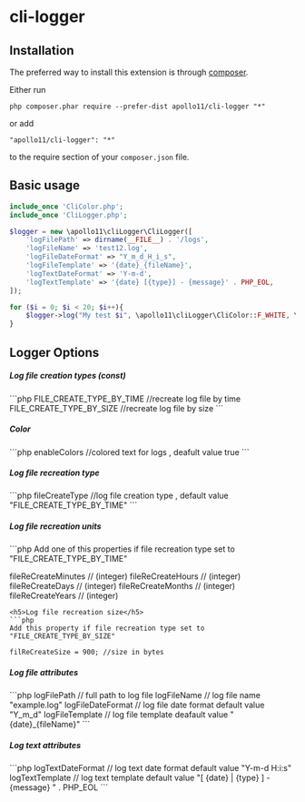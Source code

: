 # cli-logger

Installation
------------

The preferred way to install this extension is through [composer](http://getcomposer.org/download/).

Either run

```
php composer.phar require --prefer-dist apollo11/cli-logger "*"
```

or add

```
"apollo11/cli-logger": "*"
```

to the require section of your `composer.json` file.

## Basic usage ##

```php
include_once 'CliColor.php';
include_once 'CliLogger.php';

$logger = new \apollo11\cliLogger\CliLogger([
    'logFilePath' => dirname(__FILE__) . '/logs',
    'logFileName' => 'test12.log',
    'logFileDateFormat' => "Y_m_d_H_i_s",
    'logFileTemplate' => '{date}_{fileName}',
    'logTextDateFormat' => 'Y-m-d',
    'logTextTemplate' => '{date} [{type}] - {message}' . PHP_EOL,
]);

for ($i = 0; $i < 20; $i++){
    $logger->log("My test $i", \apollo11\cliLogger\CliColor::F_WHITE, \apollo11\cliLogger\CliColor::B_GREEN);
}

```
## Logger Options ##

<h5>Log file creation types (const)</h5>
```php
FILE_CREATE_TYPE_BY_TIME     //recreate log file by time
FILE_CREATE_TYPE_BY_SIZE    //recreate log file by size
```
<h5>Color</h5> 
```php
enableColors       //colored text for logs , deafult value true
```
<h5>Log file recreation type</h5>
```php
fileCreateType     //log file creation type  , default value   "FILE_CREATE_TYPE_BY_TIME"
```

<h5>Log file recreation units</h5>
```php
Add one of this properties if file recreation type set to   "FILE_CREATE_TYPE_BY_TIME"

fileReCreateMinutes     //  (integer)
fileReCreateHours       //  (integer)
fileReCreateDays        //  (integer)
fileReCreateMonths      //  (integer)
fileReCreateYears       //  (integer)
```
<h5>Log file recreation size</h5>
```php
Add this property if file recreation type set to   "FILE_CREATE_TYPE_BY_SIZE"
    
filReCreateSize = 900; //size in bytes
```   
<h5>Log file attributes</h5>
```php
logFilePath             // full path to log file
logFileName             // log file name   "example.log"
logFileDateFormat       // log file date format default value   "Y_m_d"
logFileTemplate         // log file template deafault value   "{date}_{fileName}"
``` 
<h5>Log text attributes</h5>   
```php
logTextDateFormat       // log text date format default value   "Y-m-d H:i:s"
logTextTemplate         // log text template default value   "[ {date} | {type} ] - {message} " . PHP_EOL
```

